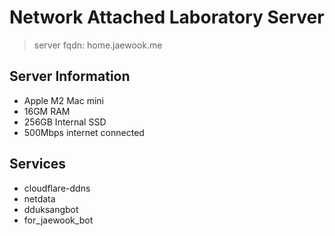 # Network Attached Laboratory Server

> server fqdn: home.jaewook.me

## Server Information

- Apple M2 Mac mini
- 16GM RAM
- 256GB Internal SSD
- 500Mbps internet connected

## Services

- cloudflare-ddns
- netdata
- dduksangbot
- for_jaewook_bot
